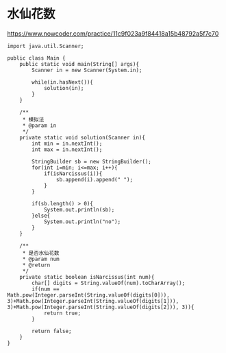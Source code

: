 # 水仙花数
https://www.nowcoder.com/practice/11c9f023a9f84418a15b48792a5f7c70

    import java.util.Scanner;
    
    public class Main {
        public static void main(String[] args){
            Scanner in = new Scanner(System.in);
    
            while(in.hasNext()){
                solution(in);
            }
        }
    
        /**
         * 模拟法
         * @param in
         */
        private static void solution(Scanner in){
            int min = in.nextInt();
            int max = in.nextInt();
    
            StringBuilder sb = new StringBuilder();
            for(int i=min; i<=max; i++){
                if(isNarcissus(i)){
                    sb.append(i).append(" ");
                }
            }
    
            if(sb.length() > 0){
                System.out.println(sb);
            }else{
                System.out.println("no");
            }
        }
    
        /**
         * 是否水仙花数
         * @param num
         * @return
         */
        private static boolean isNarcissus(int num){
            char[] digits = String.valueOf(num).toCharArray();
            if(num == Math.pow(Integer.parseInt(String.valueOf(digits[0])), 3)+Math.pow(Integer.parseInt(String.valueOf(digits[1])), 3)+Math.pow(Integer.parseInt(String.valueOf(digits[2])), 3)){
                return true;
            }
    
            return false;
        }
    }
    

